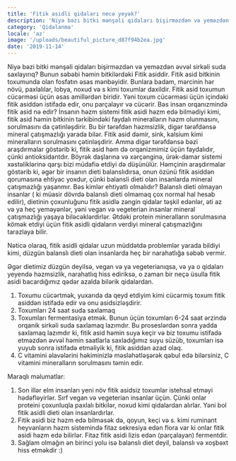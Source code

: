 ```yaml
---
title: 'Fitik asidli qidaları necə yeyək?'
description: 'Niyə bəzi bitki mənşəli qidaları bişirməzdən və yeməzdən əvvəl sirkəli suda saxlayırıq?'
category: 'Qidalanma'
locale: 'az'
image: '/uploads/beautiful_picture_d87f94b2ea.jpg'
date: '2019-11-14'
---
```


Niyə bəzi bitki mənşəli qidaları bişirməzdən və yeməzdən əvvəl sirkəli suda saxlayırıq? Bunun səbəbi həmin bitkilərdəki Fitik asiddir. Fitik asid bitkinin toxumunda olan fosfatın əsas mənbəyidir. Bunlara  badam, mərcinin hər növü, paxlalılar, lobya, noxud və s kimi toxumlar daxildir. Fitik asid toxumun cücərməsi üçün əsas amillərdən biridir. Yəni toxum cücərməsi üçün içindəki fitik asiddən istifadə edir, onu parçalayır və cücərir. Bəs insan orqanızmində fitik asid nə edir? İnsanın həzm sistemi fitik asidi həzm edə bilmədiyi kimi, fitik asid həmin bitkinin tərkibindəki faydalı mineralların həzm olunmasını, sorulmasını da çətinləşdirir. Bu bir tərəfdən həzmsizlik, digər tərəfdənsə mineral çatışmazlığı yarada bilər. Fitik asid dəmir, sink, kalsium kimi mineralların sorulmasını çətinləşdirir. Amma digər tərəfdənsə bəzi araşdırmalar göstərib ki, fitik asid həm də orqanizmimiz üçün faydalıdır, çünki antioksidantdır. Böyrək daşlarına və xərçənginə, ürək-damar sistemi xəstəliklərinə qarşı bizi müdafiə etdiyi də düşünülür. Həmçinin araşdırmalar göstərib ki, əgər bir insanın dieti balanslıdırsa, onun özünü fitik asiddən qorumasına ehtiyac yoxdur, çünki balansli dieti olan insanlarda mineral çatışmazlığı yaşanmır. Bəs kimlər ehtiyatlı olmalıdır? Balanslı dieti olmayan insanlar ( ki müasir dövrdə balanslı dieti olmamaq çox normal hal hesab edilir), dietinin çoxunluğunu fitik asidlə zəngin qidalar təşkil edənlər, əti az və ya heç yeməyənlər, yəni vegan və vegeterian insanlar mineral çatışmazlığı yaşaya biləcəklərdirlər. Ətdəki protein mineralların sorulmasına kömək etdiyi üçün fitik asidli qidaların verdiyi mineral çatışmazlığını tarazlaya bilir.

Nəticə olaraq, fitik asidli qidalar uzun müddətdə problemlər yarada bildiyi kimi, düzgün balanslı dieti olan insanlarda heç bir narahatlığa səbəb vermir.

Əgər dietimiz düzgün deyilsə, vegan və ya vegeterianıqsa, və ya o qidaları yeyendə həzmsizlik, narahatlıq hiss ediriksə, o zaman bir neçə üsulla fitik asidi bacardığımız qədər azalda bilərik qidalardan.

1. Toxumu cücərtmək, yuxarıda da qeyd etdiyim kimi cücərmiş toxum fitik asiddən istifadə edir və onu asidsizləşdirir.
2. Toxumları 24 saat suda saxlamaq
3. Toxumları fermentasiya etmək. Bunun üçün toxumları 6-24 saat ərzində orqanik sirkəli suda saxlamaq lazımdır.   Bu proseslərdən sonra yadda saxlamaq lazımdır ki, fitik asid həmin suya keçir və biz toxumu istifadə etməzdən əvvəl həmin saatlarla saxladığımız suyu süzüb, toxumları isə yuyub sonra istifadə etməliyik ki, fitik asiddən azad olaq.
4. C vitamini əlavələrini həkiminizlə məsləhətləşərək qəbul edə bilərsiniz, C vitamini mineralların sorulmasını təmin edir.

Maraqlı məlumatlar:

1. Son illər elm insanları yeni növ fitik asidsiz toxumlar istehsal etməyi hədəfləyirlər. Sırf vegan və vegeterian insanlar üçün. Çünki onlar proteini çoxunluqla paxlalı bitkilər, noxud kimi qidalardan alırlar. Yəni bol fitik asidli dieti olan insanlardırlar.
2. Fitik asidi biz həzm edə bilməsək də, qoyun, keçi və s. kimi ruminant heyvanların həzm sistemində fitaz sekresiya edən flora var ki onlar fitik asidi həzm edə bilirlər. Fitaz fitik asidi lizis edən (parçalayan) fermentdir.
3. Sağlam olmağın ən birinci yolu isə balanslı diet deyil, balanslı və xoşbəxt hiss etməkdir :)
